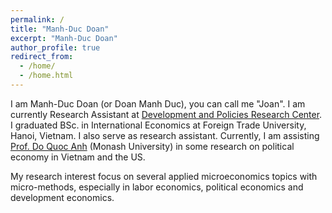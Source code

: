 ```yaml
---
permalink: /
title: "Manh-Duc Doan"
excerpt: "Manh-Duc Doan"
author_profile: true
redirect_from: 
  - /home/
  - /home.html
---
```


I am Manh-Duc Doan (or Doan Manh Duc), you can call me "Joan". I am currently Research Assistant at [Development and Policies Research Center](https://depocen.org/en/). I graduated BSc. in International Economics at Foreign Trade University, Hanoi, Vietnam. I also serve as research assistant. Currently, I am assisting [Prof. Do Quoc Anh](https://sites.google.com/site/qaquocanhdo/) (Monash University) in some research on political economy in Vietnam and the US.

My research interest focus on several applied microeconomics topics with micro-methods, especially in labor economics, political economics and development economics.
